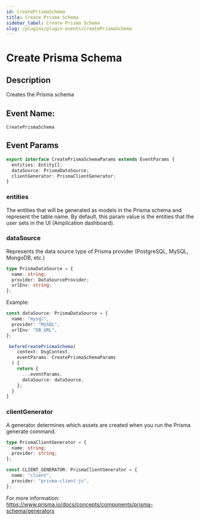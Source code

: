 ```yaml
---
id: CreatePrismaSchema
title: Create Prisma Schema
sidebar_label: Create Prisma Schema
slug: /plugins/plugin-events/CreatePrismaSchema
---
```


# Create Prisma Schema

## Description

Creates the Prisma schema

## Event Name:
`CreatePrismaSchema`

## Event Params

```ts
export interface CreatePrismaSchemaParams extends EventParams {
  entities: Entity[];
  dataSource: PrismaDataSource;
  clientGenerator: PrismaClientGenerator;
}
```

### entities
The entities that will be generated as models in the Prisma schema and represent the table name.
By default, this param value is the entities that the user sets in the UI (Amplication dashboard).

### dataSource
Represents the data source type of Prisma provider (PostgreSQL, MySQL, MongoDB, etc.)

```ts
type PrismaDataSource = {
  name: string;
  provider: DataSourceProvider;
  urlEnv: string;
};
```

Example:

```ts
const dataSource: PrismaDataSource = {
  name: "mysql",
  provider: "MySQL",
  urlEnv: "DB_URL",
};

 beforeCreatePrismaSchema(
    context: DsgContext,
    eventParams: CreatePrismaSchemaParams
  ) {
    return {
      ...eventParams,
      dataSource: dataSource,
    };
  }
}
```

### clientGenerator
A generator determines which assets are created when you run the Prisma generate command.

```ts
type PrismaClientGenerator = {
  name: string;
  provider: string;
};

const CLIENT_GENERATOR: PrismaClientGenerator = {
  name: "client",
  provider: "prisma-client-js",
};
```
For more information: https://www.prisma.io/docs/concepts/components/prisma-schema/generators
